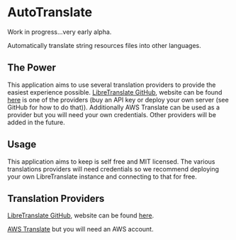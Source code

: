 # AutoTranslate
Work in progress...very early alpha. 

Automatically translate string resources files into other languages.

## The Power
This application aims to use several translation providers to provide the easiest experience possible. [LibreTranslate GitHub](https://github.com/LibreTranslate/LibreTranslate), website can be found [here](https://libretranslate.com/) is one of the providers (buy an API key or deploy your own server (see GitHub for how to do that)). Additionally AWS Translate can be used as a provider but you will need your own credentials. Other providers will be added in the future.

## Usage
This application aims to keep is self free and MIT licensed. The various translations providers will need credentials so we recommend deploying your own LibreTranslate instance and connecting to that for free.

## Translation Providers
[LibreTranslate GitHub](https://github.com/LibreTranslate/LibreTranslate), website can be found [here](https://libretranslate.com/).

[AWS Translate](https://aws.amazon.com/translate/) but you will need an AWS account.
